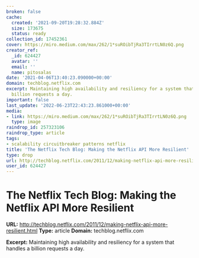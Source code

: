 ```yaml
---
broken: false
cache:
  created: '2021-09-20T19:28:32.884Z'
  size: 173675
  status: ready
collection_id: 17452361
cover: https://miro.medium.com/max/262/1*suROibTjRa3TIrrtLN0z6Q.png
creator_ref:
  _id: 624427
  avatar: ''
  email: ''
  name: pitosalas
date: '2021-04-06T13:40:23.090000+00:00'
domain: techblog.netflix.com
excerpt: Maintaining high availability and resiliency for a system that handles a
  billion requests a day.
important: false
last_update: '2022-06-23T22:43:23.861000+00:00'
media:
- link: https://miro.medium.com/max/262/1*suROibTjRa3TIrrtLN0z6Q.png
  type: image
raindrop_id: 257323106
raindrop_type: article
tags:
- scalability circuitbreaker patterns netflix
title: 'The Netflix Tech Blog: Making the Netflix API More Resilient'
type: drop
url: http://techblog.netflix.com/2011/12/making-netflix-api-more-resilient.html
user_id: 624427
---
```


# The Netflix Tech Blog: Making the Netflix API More Resilient

**URL:** http://techblog.netflix.com/2011/12/making-netflix-api-more-resilient.html
**Type:** article
**Domain:** techblog.netflix.com

**Excerpt:** Maintaining high availability and resiliency for a system that handles a billion requests a day.
